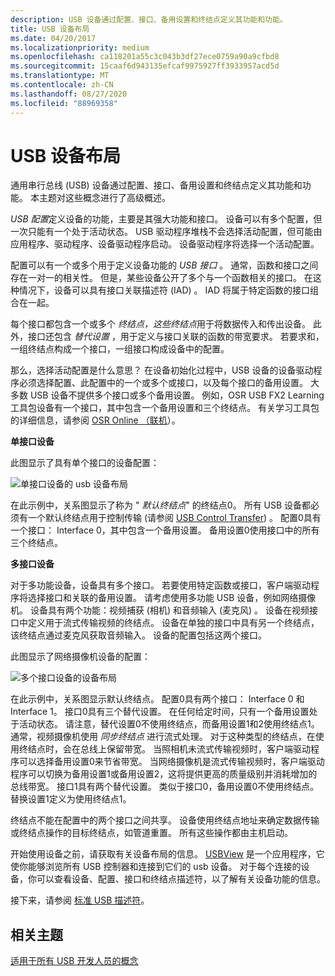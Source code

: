 ```yaml
---
description: USB 设备通过配置、接口、备用设置和终结点定义其功能和功能。
title: USB 设备布局
ms.date: 04/20/2017
ms.localizationpriority: medium
ms.openlocfilehash: ca118201a55c3c043b3df27ece0759a90a9cfbd8
ms.sourcegitcommit: 15caaf6d943135efcaf9975927ff3933957acd5d
ms.translationtype: MT
ms.contentlocale: zh-CN
ms.lasthandoff: 08/27/2020
ms.locfileid: "88969358"
---
```

# <a name="usb-device-layout"></a>USB 设备布局


通用串行总线 (USB) 设备通过配置、接口、备用设置和终结点定义其功能和功能。 本主题对这些概念进行了高级概述。

*USB 配置*定义设备的功能，主要是其强大功能和接口。 设备可以有多个配置，但一次只能有一个处于活动状态。 USB 驱动程序堆栈不会选择活动配置，但可能由应用程序、驱动程序、设备驱动程序启动。 设备驱动程序将选择一个活动配置。

配置可以有一个或多个用于定义设备功能的 *USB 接口* 。 通常，函数和接口之间存在一对一的相关性。 但是，某些设备公开了多个与一个函数相关的接口。 在这种情况下，设备可以具有接口关联描述符 (IAD) 。 IAD 将属于特定函数的接口组合在一起。

每个接口都包含一个或多个 *终结点，这些终结点*用于将数据传入和传出设备。 此外，接口还包含 *替代设置* ，用于定义与接口关联的函数的带宽要求。 若要求和，一组终结点构成一个接口，一组接口构成设备中的配置。

那么，选择活动配置是什么意思？ 在设备初始化过程中，USB 设备的设备驱动程序必须选择配置、此配置中的一个或多个或接口，以及每个接口的备用设置。 大多数 USB 设备不提供多个接口或多个备用设置。 例如，OSR USB FX2 Learning 工具包设备有一个接口，其中包含一个备用设置和三个终结点。 有关学习工具包的详细信息，请参阅 [OSR Online （联机](https://www.osronline.com/)）。

**单接口设备**

此图显示了具有单个接口的设备配置：

![单接口设备的 usb 设备布局](images/device-layout-single.png)

在此示例中，关系图显示了称为 " *默认终结点*" 的终结点0。 所有 USB 设备都必须有一个默认终结点用于控制传输 (请参阅 [USB Control Transfer](usb-control-transfer.md)) 。 配置0具有一个接口： Interface 0，其中包含一个备用设置。 备用设置0使用接口中的所有三个终结点。

**多接口设备**

对于多功能设备，设备具有多个接口。 若要使用特定函数或接口，客户端驱动程序将选择接口和关联的备用设置。 请考虑使用多功能 USB 设备，例如网络摄像机。 设备具有两个功能：视频捕获 (相机) 和音频输入 (麦克风) 。 设备在视频接口中定义用于流式传输视频的终结点。 设备在单独的接口中具有另一个终结点，该终结点通过麦克风获取音频输入。 设备的配置包括这两个接口。

此图显示了网络摄像机设备的配置：

![多个接口设备的设备布局](images/device-descriptors-multi.png)

在此示例中，关系图显示默认终结点。 配置0具有两个接口： Interface 0 和 Interface 1。 接口0具有三个替代设置。 在任何给定时间，只有一个备用设置处于活动状态。 请注意，替代设置0不使用终结点，而备用设置1和2使用终结点1。 通常，视频摄像机使用 *同步终结点* 进行流式处理。 对于这种类型的终结点，在使用终结点时，会在总线上保留带宽。 当照相机未流式传输视频时，客户端驱动程序可以选择备用设置0来节省带宽。 当网络摄像机是流式传输视频时，客户端驱动程序可以切换为备用设置1或备用设置2，这将提供更高的质量级别并消耗增加的总线带宽。 接口1具有两个替代设置。 类似于接口0，备用设置0不使用终结点。 替换设置1定义为使用终结点1。

终结点不能在配置中的两个接口之间共享。 设备使用终结点地址来确定数据传输或终结点操作的目标终结点，如管道重置。 所有这些操作都由主机启动。

开始使用设备之前，请获取有关设备布局的信息。 [USBView](https://docs.microsoft.com/windows-hardware/drivers/ddi/index) 是一个应用程序，它使你能够浏览所有 USB 控制器和连接到它们的 usb 设备。 对于每个连接的设备，你可以查看设备、配置、接口和终结点描述符，以了解有关设备功能的信息。

接下来，请参阅 [标准 USB 描述符](standard-usb-descriptors.md)。

## <a name="related-topics"></a>相关主题
[适用于所有 USB 开发人员的概念](usb-concepts-for-all-developers.md)  



